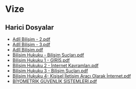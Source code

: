 # Vize


<!--HariciDosyalar-->

## Harici Dosyalar

- [Adlî Bilişim - 2.pdf](./Adl%C3%AE%20Bili%C5%9Fim%20-%202.pdf)
- [Adlî Bilişim - 3.pdf](./Adl%C3%AE%20Bili%C5%9Fim%20-%203.pdf)
- [Adlî Bilişim.pdf](./Adl%C3%AE%20Bili%C5%9Fim.pdf)
- [Bilişim Hukuku - Bilişim Suçları.pdf](./Bili%C5%9Fim%20Hukuku%20-%20Bili%C5%9Fim%20Su%C3%A7lar%C4%B1.pdf)
- [Bilişim Hukuku 1 - GİRİŞ.pdf](./Bili%C5%9Fim%20Hukuku%201%20-%20G%C4%B0R%C4%B0%C5%9E.pdf)
- [Bilişim Hukuku 2 - İnternet Kavramları.pdf](./Bili%C5%9Fim%20Hukuku%202%20-%20%C4%B0nternet%20Kavramlar%C4%B1.pdf)
- [Bilişim Hukuku 3 - Bilişim Suçları.pdf](./Bili%C5%9Fim%20Hukuku%203%20-%20Bili%C5%9Fim%20Su%C3%A7lar%C4%B1.pdf)
- [Bilişim Hukuku 4- Kişisel İletişim Aracı Olarak İnternet.pdf](./Bili%C5%9Fim%20Hukuku%204-%20Ki%C5%9Fisel%20%C4%B0leti%C5%9Fim%20Arac%C4%B1%20Olarak%20%C4%B0nternet.pdf)
- [BİYOMETRİK GÜVENLİK SİSTEMLERİ.pdf](./B%C4%B0YOMETR%C4%B0K%20G%C3%9CVENL%C4%B0K%20S%C4%B0STEMLER%C4%B0.pdf)


<!--HariciDosyalar-->

